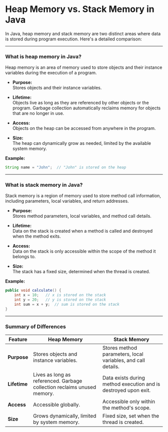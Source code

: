 # Heap Memory vs. Stack Memory in Java

In Java, heap memory and stack memory are two distinct areas where data is stored during program execution. Here's a detailed comparison:

---

### What is heap memory in Java?

Heap memory is an area of memory used to store objects and their instance variables during the execution of a program.

- **Purpose:**  
  Stores objects and their instance variables.

- **Lifetime:**  
  Objects live as long as they are referenced by other objects or the program. Garbage collection automatically reclaims memory for objects that are no longer in use.

- **Access:**  
  Objects on the heap can be accessed from anywhere in the program.

- **Size:**  
  The heap can dynamically grow as needed, limited by the available system memory.

**Example:**
```java
String name = "John";  // "John" is stored on the heap
```

---

### What is stack memory in Java?

Stack memory is a region of memory used to store method call information, including parameters, local variables, and return addresses.

- **Purpose:**  
  Stores method parameters, local variables, and method call details.

- **Lifetime:**  
  Data on the stack is created when a method is called and destroyed when the method exits.

- **Access:**  
  Data on the stack is only accessible within the scope of the method it belongs to.

- **Size:**  
  The stack has a fixed size, determined when the thread is created.

**Example:**
```java
public void calculate() {
    int x = 10;   // x is stored on the stack
    int y = 20;   // y is stored on the stack
    int sum = x + y;  // sum is stored on the stack
}
```

---

### Summary of Differences

| Feature          | Heap Memory                              | Stack Memory                             |
|-------------------|------------------------------------------|------------------------------------------|
| **Purpose**       | Stores objects and instance variables.   | Stores method parameters, local variables, and call details. |
| **Lifetime**      | Lives as long as referenced. Garbage collection reclaims unused memory. | Data exists during method execution and is destroyed upon exit. |
| **Access**        | Accessible globally.                    | Accessible only within the method's scope. |
| **Size**          | Grows dynamically, limited by system memory. | Fixed size, set when the thread is created. |


